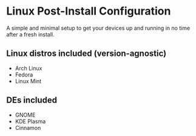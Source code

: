 # Linux Post-Install Configuration
A simple and minimal setup to get your devices up and running in no time after a fresh install.

## Linux distros included (version-agnostic)
* Arch Linux
* Fedora
* Linux Mint

## DEs included
* GNOME
* KDE Plasma
* Cinnamon
